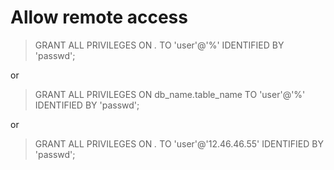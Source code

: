 
# Allow remote access

> GRANT ALL PRIVILEGES ON *.* TO 'user'@'%' IDENTIFIED BY 'passwd';

or 

> GRANT ALL PRIVILEGES ON db_name.table_name TO 'user'@'%' IDENTIFIED BY 'passwd';

or 

> GRANT ALL PRIVILEGES ON *.* TO 'user'@'12.46.46.55' IDENTIFIED BY 'passwd';
